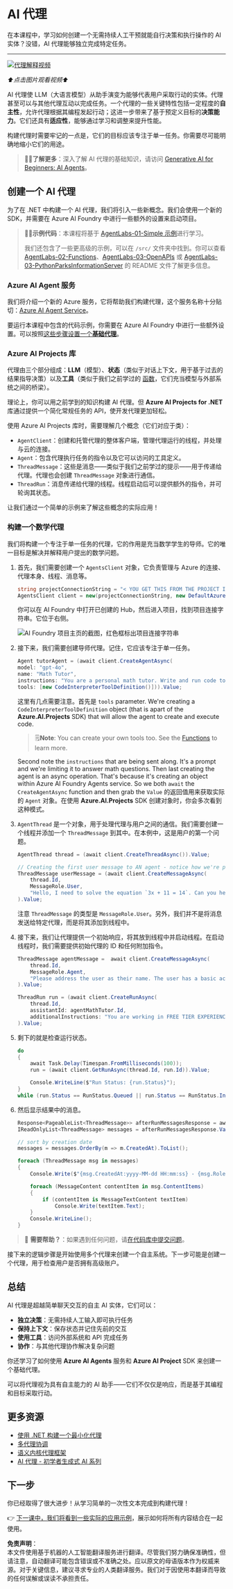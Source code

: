 # AI 代理

在本课程中，学习如何创建一个无需持续人工干预就能自行决策和执行操作的 AI 实体？没错，AI 代理能够独立完成特定任务。

---

[![代理解释视频](https://img.youtube.com/vi/Btkmw1Bosh0/0.jpg)](https://youtu.be/Btkmw1Bosh0?feature=shared)

_⬆️点击图片观看视频⬆️_

AI 代理使 LLM（大语言模型）从助手演变为能够代表用户采取行动的实体。代理甚至可以与其他代理互动以完成任务。一个代理的一些关键特性包括一定程度的**自主性**，允许代理根据其编程发起行动；这进一步带来了基于预定义目标的**决策能力**。它们还具有**适应性**，能够通过学习和调整来提升性能。

构建代理时需要牢记的一点是，它们的目标应该专注于单一任务。你需要尽可能明确地缩小它们的用途。

> 🧑‍🏫**了解更多**：深入了解 AI 代理的基础知识，请访问 [Generative AI for Beginners: AI Agents](https://github.com/microsoft/generative-ai-for-beginners/tree/main/17-ai-agents)。

## 创建一个 AI 代理

为了在 .NET 中构建一个 AI 代理，我们将引入一些新概念。我们会使用一个新的 SDK，并需要在 Azure AI Foundry 中进行一些额外的设置来启动项目。

> 🧑‍💻**示例代码**：本课程将基于 [AgentLabs-01-Simple 示例](../../../03-CoreGenerativeAITechniques/src/AgentLabs-01-Simple)进行学习。
>
> 我们还包含了一些更高级的示例，可以在 `/src/` 文件夹中找到。你可以查看 [AgentLabs-02-Functions](../../../03-CoreGenerativeAITechniques/src/AgentLabs-02-Functions)、[AgentLabs-03-OpenAPIs](../../../03-CoreGenerativeAITechniques/src/AgentLabs-03-OpenAPIs) 或 [AgentLabs-03-PythonParksInformationServer](../../../03-CoreGenerativeAITechniques/src/AgentLabs-03-PythonParksInformationServer) 的 README 文件了解更多信息。

### Azure AI Agent 服务

我们将介绍一个新的 Azure 服务，它将帮助我们构建代理，这个服务名称十分贴切：[Azure AI Agent Service](https://learn.microsoft.com/azure/ai-services/agents/overview)。

要运行本课程中包含的代码示例，你需要在 Azure AI Foundry 中进行一些额外设置。可以按照[这些步骤设置一个**基础代理**](https://learn.microsoft.com/azure/ai-services/agents/quickstart?pivots=programming-language-csharp)。

### Azure AI Projects 库

代理由三个部分组成：**LLM**（模型）、**状态**（类似于对话上下文，用于基于过去的结果指导决策）以及**工具**（类似于我们之前学过的 [函数](./01-lm-completions-functions.md#function-calling)，它们充当模型与外部系统之间的桥梁）。

理论上，你可以用之前学到的知识构建 AI 代理。但 **Azure AI Projects for .NET** 库通过提供一个简化常规任务的 API，使开发代理更加轻松。

使用 Azure AI Projects 库时，需要理解几个概念（它们对应于类）：

- `AgentClient`：创建和托管代理的整体客户端，管理代理运行的线程，并处理与云的连接。
- `Agent`：包含代理执行任务的指令以及它可以访问的工具定义。
- `ThreadMessage`：这些是消息——类似于我们之前学过的提示——用于传递给代理。代理也会创建 `ThreadMessage` 对象进行通信。
- `ThreadRun`：消息传递给代理的线程。线程启动后可以提供额外的指令，并可轮询其状态。

让我们通过一个简单的示例来了解这些概念的实际应用！

### 构建一个数学代理

我们将构建一个专注于单一任务的代理，它的作用是充当数学学生的导师。它的唯一目标是解决并解释用户提出的数学问题。

1. 首先，我们需要创建一个 `AgentsClient` 对象，它负责管理与 Azure 的连接、代理本身、线程、消息等。

    ```csharp
    string projectConnectionString = "< YOU GET THIS FROM THE PROJECT IN AI FOUNDRY >";
    AgentsClient client = new(projectConnectionString, new DefaultAzureCredential());
    ```

    你可以在 AI Foundry 中打开已创建的 Hub，然后进入项目，找到项目连接字符串。它位于右侧。

    ![AI Foundry 项目主页的截图，红色框标出项目连接字符串](../../../translated_images/project-connection-string.e9005630f6251f18a89cb8c08f54b33bc83e0765f4c4e4d694af2ff447c4dfef.zh.png)

2. 接下来，我们需要创建导师代理。记住，它应该专注于单一任务。
   
    ```csharp
    Agent tutorAgent = (await client.CreateAgentAsync(
    model: "gpt-4o",
    name: "Math Tutor",
    instructions: "You are a personal math tutor. Write and run code to answer math questions.",
    tools: [new CodeInterpreterToolDefinition()])).Value;
    ```

    这里有几点需要注意。首先是 `tools` parameter. We're creating a `CodeInterpreterToolDefinition` object (that is apart of the **Azure.AI.Projects** SDK) that will allow the agent to create and execute code.

    > 🗒️**Note**: You can create your own tools too. See the [Functions](../../../03-CoreGenerativeAITechniques/src/AgentLabs-02-Functions) to learn more.

    Second note the `instructions` that are being sent along. It's a prompt and we're limiting it to answer math questions. Then last creating the agent is an async operation. That's because it's creating an object within Azure AI Foundry Agents service. So we both `await` the `CreateAgentAsync` function and then grab the `Value` 的返回值用来获取实际的 `Agent` 对象。在使用 **Azure.AI.Projects** SDK 创建对象时，你会多次看到这种模式。

3. `AgentThread` 是一个对象，用于处理代理与用户之间的通信。我们需要创建一个线程并添加一个 `ThreadMessage` 到其中。在本例中，这是用户的第一个问题。

    ```csharp
    AgentThread thread = (await client.CreateThreadAsync()).Value;

    // Creating the first user message to AN agent - notice how we're putting it on a thread
    ThreadMessage userMessage = (await client.CreateMessageAsync(
        thread.Id,
        MessageRole.User,
        "Hello, I need to solve the equation `3x + 11 = 14`. Can you help me?")
    ).Value;
    ```

    注意 `ThreadMessage` 的类型是 `MessageRole.User`。另外，我们并不是将消息发送给特定代理，而是将其添加到线程中。

4. 接下来，我们让代理提供一个初始响应，将其放到线程中并启动线程。在启动线程时，我们需要提供初始代理的 ID 和任何附加指令。

    ```csharp
    ThreadMessage agentMessage =  await client.CreateMessageAsync(
        thread.Id,
        MessageRole.Agent,
        "Please address the user as their name. The user has a basic account, so just share the answer to the question.")
    ).Value;

    ThreadRun run = (await client.CreateRunAsync(
        thread.Id,
        assistantId: agentMathTutor.Id, 
        additionalInstructions: "You are working in FREE TIER EXPERIENCE mode`, every user has premium account for a short period of time. Explain detailed the steps to answer the user questions")
    ).Value;
    ```

5. 剩下的就是检查运行状态。

    ```csharp
    do
    {
        await Task.Delay(Timespan.FromMilliseconds(100));
        run = (await client.GetRunAsync(thread.Id, run.Id)).Value;

        Console.WriteLine($"Run Status: {run.Status}");
    }
    while (run.Status == RunStatus.Queued || run.Status == RunStatus.InProgress);
    ```

6. 然后显示结果中的消息。

    ```csharp
    Response<PageableList<ThreadMessage>> afterRunMessagesResponse = await client.GetMessagesAsync(thread.Id);
    IReadOnlyList<ThreadMessage> messages = afterRunMessagesResponse.Value.Data;

    // sort by creation date
    messages = messages.OrderBy(m => m.CreatedAt).ToList();

    foreach (ThreadMessage msg in messages)
    {
        Console.Write($"{msg.CreatedAt:yyyy-MM-dd HH:mm:ss} - {msg.Role,10}: ");

        foreach (MessageContent contentItem in msg.ContentItems)
        {
            if (contentItem is MessageTextContent textItem)
                Console.Write(textItem.Text);
        }
        Console.WriteLine();
    }
    ```

> 🙋 **需要帮助？**：如果遇到任何问题，请[在代码库中提交问题](https://github.com/microsoft/Generative-AI-for-beginners-dotnet/issues/new)。

接下来的逻辑步骤是开始使用多个代理来创建一个自主系统。下一步可能是创建一个代理，用于检查用户是否拥有高级账户。

## 总结

AI 代理是超越简单聊天交互的自主 AI 实体，它们可以：

- **独立决策**：无需持续人工输入即可执行任务
- **保持上下文**：保存状态并记住先前的交互
- **使用工具**：访问外部系统和 API 完成任务
- **协作**：与其他代理协作解决复杂问题

你还学习了如何使用 **Azure AI Agents** 服务和 **Azure AI Project** SDK 来创建一个基础代理。

可以将代理视为具有自主能力的 AI 助手——它们不仅仅是响应，而是基于其编程和目标采取行动。

## 更多资源

- [使用 .NET 构建一个最小化代理](https://learn.microsoft.com/dotnet/ai/quickstarts/quickstart-assistants?pivots=openai)
- [多代理协调](https://techcommunity.microsoft.com/blog/educatordeveloperblog/using-azure-ai-agent-service-with-autogen--semantic-kernel-to-build-a-multi-agen/4363121)
- [语义内核代理框架](https://learn.microsoft.com/semantic-kernel/frameworks/agent/?pivots=programming-language-csharp)
- [AI 代理 - 初学者生成式 AI 系列](https://github.com/microsoft/generative-ai-for-beginners/tree/main/17-ai-agents)

## 下一步

你已经取得了很大进步！从学习简单的一次性文本完成到构建代理！

👉 [下一课中，我们将看到一些实际的应用示例](../04-PracticalSamples/readme.md)，展示如何将所有内容结合在一起使用。

**免责声明**：  
本文件使用基于机器的人工智能翻译服务进行翻译。尽管我们努力确保准确性，但请注意，自动翻译可能包含错误或不准确之处。应以原文的母语版本作为权威来源。对于关键信息，建议寻求专业的人类翻译服务。我们对于因使用本翻译而导致的任何误解或误读不承担责任。